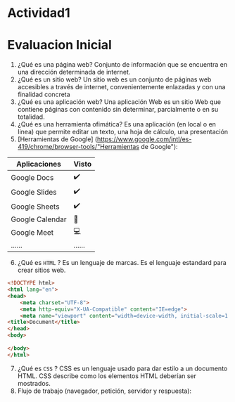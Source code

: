# Actividad1
# Evaluacion Inicial
1. ¿Qué es una página web?
Conjunto de información que se encuentra en una dirección determinada de internet.
2. ¿Qué es un sitio web?
Un sitio web es un conjunto de páginas web accesibles a través de internet, convenientemente enlazadas y con una finalidad concreta
3. ¿Qué es una aplicación web?
Una aplicación Web es un sitio Web que contiene páginas con contenido sin determinar, parcialmente o en su totalidad.
4. ¿Qué es una herramienta ofimática?
Es una aplicación (en local o en linea) que permite editar un texto, una hoja de cálculo, una
presentación
5. [Herramientas de Google] (https://www.google.com/intl/es-419/chrome/browser-tools/"Herramientas de Google"):

| Aplicaciones | Visto |
| ------------ | ----- |
| Google Docs |  ✔️ |
| Google Slides | ✔️ |
| Google Sheets | ✔️ |
| Google Calendar | 📅 |
| Google Meet |  💻  |
| ...... | ...... |


6. ¿Qué es ```HTML``` ?
Es un lenguaje de marcas. Es el lenguaje estandard para crear sitios web.




```html
<!DOCTYPE html>
<html lang="en">
<head>
    <meta charset="UTF-8">
    <meta http-equiv="X-UA-Compatible" content="IE=edge">
    <meta name="viewport" content="width=device-width, initial-scale=1.0">
<title>Document</title>
</head>
<body>
  
</body>
</html> 
```


7. ¿Qué es ``CSS`` ?
CSS es un lenguaje usado para dar estilo a un documento HTML. CSS describe como los
elementos HTML deberían ser mostrados.
8. Flujo de trabajo (navegador, petición, servidor y respuesta):
